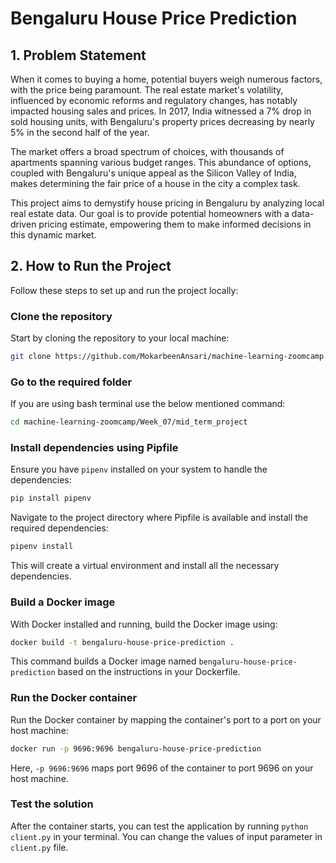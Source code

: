 # Bengaluru House Price Prediction

## 1. Problem Statement

When it comes to buying a home, potential buyers weigh numerous factors, with the price being paramount. The real estate market's volatility, influenced by economic reforms and regulatory changes, has notably impacted housing sales and prices. In 2017, India witnessed a 7% drop in sold housing units, with Bengaluru's property prices decreasing by nearly 5% in the second half of the year.

The market offers a broad spectrum of choices, with thousands of apartments spanning various budget ranges. This abundance of options, coupled with Bengaluru's unique appeal as the Silicon Valley of India, makes determining the fair price of a house in the city a complex task.

This project aims to demystify house pricing in Bengaluru by analyzing local real estate data. Our goal is to provide potential homeowners with a data-driven pricing estimate, empowering them to make informed decisions in this dynamic market.

## 2. How to Run the Project

Follow these steps to set up and run the project locally:

### Clone the repository

Start by cloning the repository to your local machine:

```bash
git clone https://github.com/MokarbeenAnsari/machine-learning-zoomcamp.git
```

### Go to the required folder

If you are using bash terminal use the below mentioned command:

```bash
cd machine-learning-zoomcamp/Week_07/mid_term_project
```

### Install dependencies using Pipfile

Ensure you have `pipenv` installed on your system to handle the dependencies:

```bash
pip install pipenv
```

Navigate to the project directory where Pipfile is available and install the required dependencies:

```bash
pipenv install
```

This will create a virtual environment and install all the necessary dependencies.

### Build a Docker image

With Docker installed and running, build the Docker image using:

```bash
docker build -t bengaluru-house-price-prediction .
```

This command builds a Docker image named `bengaluru-house-price-prediction` based on the instructions in your Dockerfile.

### Run the Docker container

Run the Docker container by mapping the container's port to a port on your host machine:

```bash
docker run -p 9696:9696 bengaluru-house-price-prediction
```

Here, `-p 9696:9696` maps port 9696 of the container to port 9696 on your host machine.

### Test the solution

After the container starts, you can test the application by running `python client.py` in your terminal. You can change the values of input parameter in `client.py` file.

